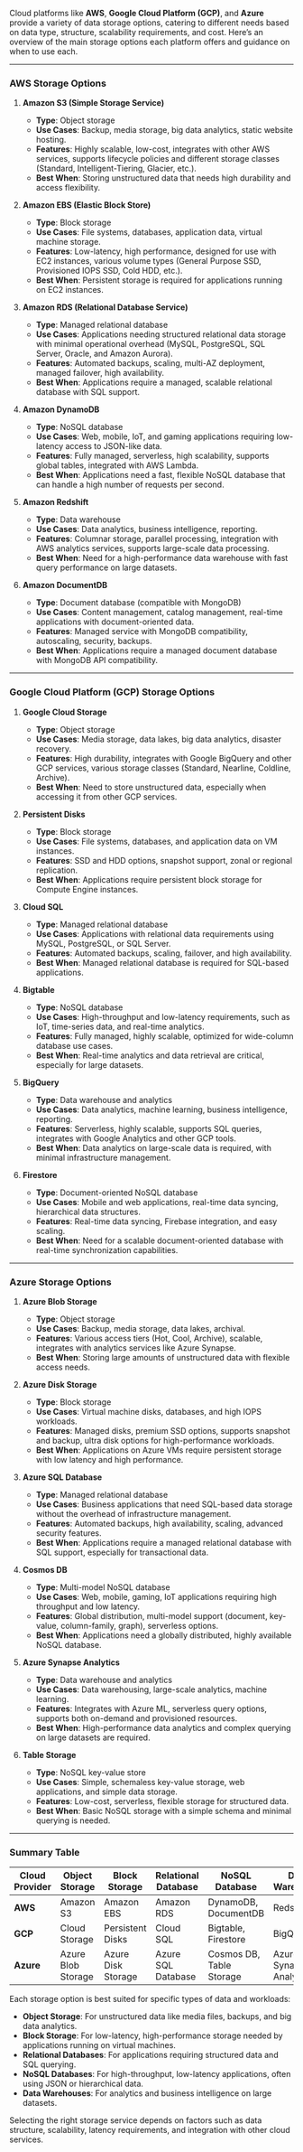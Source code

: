 Cloud platforms like **AWS**, **Google Cloud Platform (GCP)**, and **Azure** provide a variety of data storage options, catering to different needs based on data type, structure, scalability requirements, and cost. Here’s an overview of the main storage options each platform offers and guidance on when to use each.

---

### **AWS Storage Options**

1. **Amazon S3 (Simple Storage Service)**  
   - **Type**: Object storage  
   - **Use Cases**: Backup, media storage, big data analytics, static website hosting.  
   - **Features**: Highly scalable, low-cost, integrates with other AWS services, supports lifecycle policies and different storage classes (Standard, Intelligent-Tiering, Glacier, etc.).  
   - **Best When**: Storing unstructured data that needs high durability and access flexibility.

2. **Amazon EBS (Elastic Block Store)**  
   - **Type**: Block storage  
   - **Use Cases**: File systems, databases, application data, virtual machine storage.  
   - **Features**: Low-latency, high performance, designed for use with EC2 instances, various volume types (General Purpose SSD, Provisioned IOPS SSD, Cold HDD, etc.).  
   - **Best When**: Persistent storage is required for applications running on EC2 instances.

3. **Amazon RDS (Relational Database Service)**  
   - **Type**: Managed relational database  
   - **Use Cases**: Applications needing structured relational data storage with minimal operational overhead (MySQL, PostgreSQL, SQL Server, Oracle, and Amazon Aurora).  
   - **Features**: Automated backups, scaling, multi-AZ deployment, managed failover, high availability.  
   - **Best When**: Applications require a managed, scalable relational database with SQL support.

4. **Amazon DynamoDB**  
   - **Type**: NoSQL database  
   - **Use Cases**: Web, mobile, IoT, and gaming applications requiring low-latency access to JSON-like data.  
   - **Features**: Fully managed, serverless, high scalability, supports global tables, integrated with AWS Lambda.  
   - **Best When**: Applications need a fast, flexible NoSQL database that can handle a high number of requests per second.

5. **Amazon Redshift**  
   - **Type**: Data warehouse  
   - **Use Cases**: Data analytics, business intelligence, reporting.  
   - **Features**: Columnar storage, parallel processing, integration with AWS analytics services, supports large-scale data processing.  
   - **Best When**: Need for a high-performance data warehouse with fast query performance on large datasets.

6. **Amazon DocumentDB**  
   - **Type**: Document database (compatible with MongoDB)  
   - **Use Cases**: Content management, catalog management, real-time applications with document-oriented data.  
   - **Features**: Managed service with MongoDB compatibility, autoscaling, security, backups.  
   - **Best When**: Applications require a managed document database with MongoDB API compatibility.

---

### **Google Cloud Platform (GCP) Storage Options**

1. **Google Cloud Storage**  
   - **Type**: Object storage  
   - **Use Cases**: Media storage, data lakes, big data analytics, disaster recovery.  
   - **Features**: High durability, integrates with Google BigQuery and other GCP services, various storage classes (Standard, Nearline, Coldline, Archive).  
   - **Best When**: Need to store unstructured data, especially when accessing it from other GCP services.

2. **Persistent Disks**  
   - **Type**: Block storage  
   - **Use Cases**: File systems, databases, and application data on VM instances.  
   - **Features**: SSD and HDD options, snapshot support, zonal or regional replication.  
   - **Best When**: Applications require persistent block storage for Compute Engine instances.

3. **Cloud SQL**  
   - **Type**: Managed relational database  
   - **Use Cases**: Applications with relational data requirements using MySQL, PostgreSQL, or SQL Server.  
   - **Features**: Automated backups, scaling, failover, and high availability.  
   - **Best When**: Managed relational database is required for SQL-based applications.

4. **Bigtable**  
   - **Type**: NoSQL database  
   - **Use Cases**: High-throughput and low-latency requirements, such as IoT, time-series data, and real-time analytics.  
   - **Features**: Fully managed, highly scalable, optimized for wide-column database use cases.  
   - **Best When**: Real-time analytics and data retrieval are critical, especially for large datasets.

5. **BigQuery**  
   - **Type**: Data warehouse and analytics  
   - **Use Cases**: Data analytics, machine learning, business intelligence, reporting.  
   - **Features**: Serverless, highly scalable, supports SQL queries, integrates with Google Analytics and other GCP tools.  
   - **Best When**: Data analytics on large-scale data is required, with minimal infrastructure management.

6. **Firestore**  
   - **Type**: Document-oriented NoSQL database  
   - **Use Cases**: Mobile and web applications, real-time data syncing, hierarchical data structures.  
   - **Features**: Real-time data syncing, Firebase integration, and easy scaling.  
   - **Best When**: Need for a scalable document-oriented database with real-time synchronization capabilities.

---

### **Azure Storage Options**

1. **Azure Blob Storage**  
   - **Type**: Object storage  
   - **Use Cases**: Backup, media storage, data lakes, archival.  
   - **Features**: Various access tiers (Hot, Cool, Archive), scalable, integrates with analytics services like Azure Synapse.  
   - **Best When**: Storing large amounts of unstructured data with flexible access needs.

2. **Azure Disk Storage**  
   - **Type**: Block storage  
   - **Use Cases**: Virtual machine disks, databases, and high IOPS workloads.  
   - **Features**: Managed disks, premium SSD options, supports snapshot and backup, ultra disk options for high-performance workloads.  
   - **Best When**: Applications on Azure VMs require persistent storage with low latency and high performance.

3. **Azure SQL Database**  
   - **Type**: Managed relational database  
   - **Use Cases**: Business applications that need SQL-based data storage without the overhead of infrastructure management.  
   - **Features**: Automated backups, high availability, scaling, advanced security features.  
   - **Best When**: Applications require a managed relational database with SQL support, especially for transactional data.

4. **Cosmos DB**  
   - **Type**: Multi-model NoSQL database  
   - **Use Cases**: Web, mobile, gaming, IoT applications requiring high throughput and low latency.  
   - **Features**: Global distribution, multi-model support (document, key-value, column-family, graph), serverless options.  
   - **Best When**: Applications need a globally distributed, highly available NoSQL database.

5. **Azure Synapse Analytics**  
   - **Type**: Data warehouse and analytics  
   - **Use Cases**: Data warehousing, large-scale analytics, machine learning.  
   - **Features**: Integrates with Azure ML, serverless query options, supports both on-demand and provisioned resources.  
   - **Best When**: High-performance data analytics and complex querying on large datasets are required.

6. **Table Storage**  
   - **Type**: NoSQL key-value store  
   - **Use Cases**: Simple, schemaless key-value storage, web applications, and simple data storage.  
   - **Features**: Low-cost, serverless, flexible storage for structured data.  
   - **Best When**: Basic NoSQL storage with a simple schema and minimal querying is needed.

---

### **Summary Table**

| Cloud Provider  | Object Storage       | Block Storage          | Relational Database         | NoSQL Database                  | Data Warehouse                |
|-----------------|----------------------|-------------------------|-----------------------------|---------------------------------|-------------------------------|
| **AWS**         | Amazon S3            | Amazon EBS              | Amazon RDS                  | DynamoDB, DocumentDB            | Redshift                      |
| **GCP**         | Cloud Storage        | Persistent Disks        | Cloud SQL                   | Bigtable, Firestore             | BigQuery                      |
| **Azure**       | Azure Blob Storage   | Azure Disk Storage      | Azure SQL Database          | Cosmos DB, Table Storage        | Azure Synapse Analytics       |

Each storage option is best suited for specific types of data and workloads:

- **Object Storage**: For unstructured data like media files, backups, and big data analytics.
- **Block Storage**: For low-latency, high-performance storage needed by applications running on virtual machines.
- **Relational Databases**: For applications requiring structured data and SQL querying.
- **NoSQL Databases**: For high-throughput, low-latency applications, often using JSON or hierarchical data.
- **Data Warehouses**: For analytics and business intelligence on large datasets.

Selecting the right storage service depends on factors such as data structure, scalability, latency requirements, and integration with other cloud services.